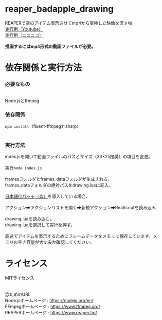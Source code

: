<h1>reaper_badapple_drawing</h1>
REAPERで空のアイテム表示させてmp4から変換した映像を流す物
<br>
<a href="https://www.youtube.com/watch?v=Cpo9RPN1bbQ">実行例（Youtube）</a>
<br>
<a href="https://www.nicovideo.jp/watch/sm44343220">実行例（ニコニコ）</a>
<br><br>
<strong>描画するにはmp4形式の動画ファイルが必要。</strong>
<h1>依存関係と実行方法</h1>
<h3>必要なもの</h3>
<br>Node.jsとffmpeg<br>
<h3>依存関係</h3><code>npm install</code>（fluent-ffmpegとsharp）
<br><br>
<h3>実行方法</h3>
index.jsを開いて動画ファイルのパスとサイズ（33×25推奨）の項目を変更。
<br><br>
実行<code>node index.js</code>
<br><br>
framesフォルダとframes_dataフォルダが生成される。
<br>
frames_dataフォルダの絶対パスをdrawing.luaに記入。
<br><br>
<a href="https://github.com/Phroneris/ReaperJPN-Phroneris">日本語化パッチ（森）</a>を導入している場合、
<br><br>
アクション➡アクションリストを開く➡新規アクション➡ReaScriptを読み込み
<br><br>
drawing.luaを読み込む。
<br>
drawing.luaを選択して実行を押す。
<br><br>
高速でアイテムを表示するためにフレームデータをメモリに保存しています。メモリの空き容量が大丈夫か確認してください。
<h1>ライセンス</h1>
MITライセンス
<br><br><br>念ためのURL<br>
Node.jsホームページ : <a href="https://nodejs.org/en/">https://nodejs.org/en/</a>
<br>
FFmpegホームページ : <a href="https://www.ffmpeg.org/">https://www.ffmpeg.org/</a>
<br>
REAPERホームページ : <a href="https://www.reaper.fm/">https://www.reaper.fm/</a>
